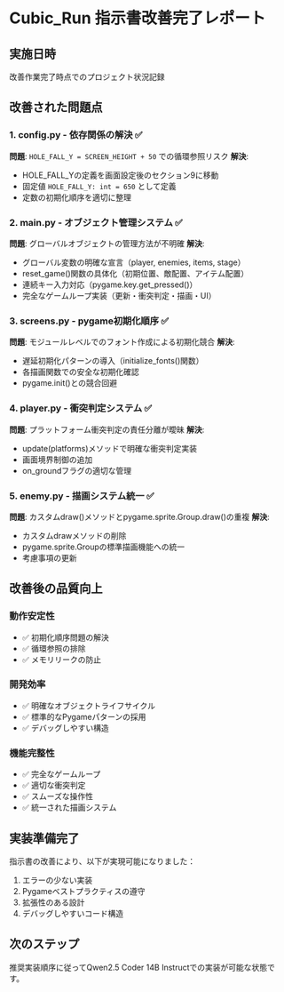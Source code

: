 # Cubic_Run 指示書改善完了レポート

## 実施日時
改善作業完了時点でのプロジェクト状況記録

## 改善された問題点

### 1. config.py - 依存関係の解決 ✅
**問題**: `HOLE_FALL_Y = SCREEN_HEIGHT + 50` での循環参照リスク
**解決**: 
- HOLE_FALL_Yの定義を画面設定後のセクション9に移動
- 固定値 `HOLE_FALL_Y: int = 650` として定義
- 定数の初期化順序を適切に整理

### 2. main.py - オブジェクト管理システム ✅
**問題**: グローバルオブジェクトの管理方法が不明確
**解決**:
- グローバル変数の明確な宣言（player, enemies, items, stage）
- reset_game()関数の具体化（初期位置、敵配置、アイテム配置）
- 連続キー入力対応（pygame.key.get_pressed()）
- 完全なゲームループ実装（更新・衝突判定・描画・UI）

### 3. screens.py - pygame初期化順序 ✅
**問題**: モジュールレベルでのフォント作成による初期化競合
**解決**:
- 遅延初期化パターンの導入（initialize_fonts()関数）
- 各描画関数での安全な初期化確認
- pygame.init()との競合回避

### 4. player.py - 衝突判定システム ✅
**問題**: プラットフォーム衝突判定の責任分離が曖昧
**解決**:
- update(platforms)メソッドで明確な衝突判定実装
- 画面境界制御の追加
- on_groundフラグの適切な管理

### 5. enemy.py - 描画システム統一 ✅
**問題**: カスタムdraw()メソッドとpygame.sprite.Group.draw()の重複
**解決**:
- カスタムdrawメソッドの削除
- pygame.sprite.Groupの標準描画機能への統一
- 考慮事項の更新

## 改善後の品質向上

### 動作安定性
- ✅ 初期化順序問題の解決
- ✅ 循環参照の排除
- ✅ メモリリークの防止

### 開発効率
- ✅ 明確なオブジェクトライフサイクル
- ✅ 標準的なPygameパターンの採用
- ✅ デバッグしやすい構造

### 機能完整性
- ✅ 完全なゲームループ
- ✅ 適切な衝突判定
- ✅ スムーズな操作性
- ✅ 統一された描画システム

## 実装準備完了
指示書の改善により、以下が実現可能になりました：
1. エラーの少ない実装
2. Pygameベストプラクティスの遵守  
3. 拡張性のある設計
4. デバッグしやすいコード構造

## 次のステップ
推奨実装順序に従ってQwen2.5 Coder 14B Instructでの実装が可能な状態です。